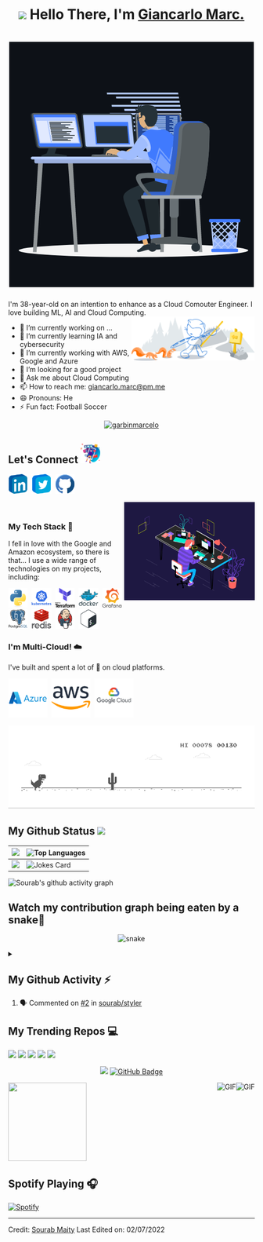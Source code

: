 <h1 align="center"><img src="https://raw.githubusercontent.com/sidbelbase/sidbelbase/master/wave.gif" width="30px"><strong> Hello There, I'm <a href="https://www.bleytec.com">Giancarlo Marc.</a></strong>
</h1>

<h1 align="center"><img src="https://github.com/Giankarlinux/images/blob/main/progra%203.gif" ></h1>

I'm 38-year-old on an intention to enhance as a Cloud Comouter Engineer. I love building ML, AI and Cloud Computing.
<img width="50%" align="right" alt="Github Image" src="https://github.com/Giankarlinux/images/blob/main/git-header.svg" />
- 🔭 I’m currently working on ...
- 🌱 I’m currently learning IA and cybersecurity
- 👯 I’m currently working with AWS, Google and Azure
- 🤔 I’m looking for a good project
- 💬 Ask me about Cloud Computing
- 📫 How to reach me: [giancarlo.marc@pm.me](mailto:giancarlo.marc@pm.me)
- 😄 Pronouns: He
- ⚡ Fun fact: Football Soccer

<div align="center">
<a href="https://www.buymeacoffee.com/giankarlinux" target="_blank"><img src="https://cdn.buymeacoffee.com/buttons/v2/default-yellow.png" height="45" width="170" alt="garbinmarcelo" /></a></div>

## Let's Connect <img src="https://github.com/Giankarlinux/images/blob/main/socials.png" width=40 height=40 /> 

[<img src='https://github.com/Giankarlinux/images/blob/main/iconfinder_social_media_isometric_14-linkedin_3529657.png' alt='linkedin' height='40'>](https://www.linkedin.com/in/giancarlomarc/)&nbsp;  [<img src='https://github.com/Giankarlinux/images/blob/main/iconfinder_social_media_isometric_6-twitter_3529664.png' alt='twitter' height='40'>](https://twitter.com/)&nbsp;  [<img src='https://github.com/Giankarlinux/images/blob/main/iconfinder__github_1156638.png' alt='github' height='40'>](https://github.com/giankarlinux)&nbsp;  

<img alt="Coding Gif" src="https://github.com/Giankarlinux/images/blob/main/gif.gif" height="200" align="right"/>&nbsp;
 <br/>
 
### My Tech Stack 🤖

I fell in love with the Google and Amazon ecosystem, so there is that...
I use a wide range of technologies on my projects, including:

<div>
   <img src="https://github.com/Giankarlinux/images/blob/main/python-original.svg" title="Python" alt="Python" width="40" height="40"/>&nbsp;
  <img src="https://github.com/Giankarlinux/images/blob/main/kubernetes-plain-wordmark.svg" title="Kubernetes" alt="Kubernetes" width="40" height="40"/>&nbsp;
  <img src="https://github.com/Giankarlinux/images/blob/main/terraform-original-wordmark.svg" title="Terraform" alt="Terraform" width="40" height="40"/>&nbsp;
  <img src="https://github.com/Giankarlinux/images/blob/main/docker-original-wordmark.svg" title="Docker" alt="Docker" width="40" height="40"/>&nbsp;
  <img src="https://github.com/Giankarlinux/images/blob/main/grafana-original-wordmark.svg" title="Grafana" alt="Grafana" width="40" height="40"/>&nbsp;
  <img src="https://github.com/Giankarlinux/images/blob/main/postgresql-original-wordmark.svg" title="Postgresql" alt="Postgresql" width="40" height="40"/>&nbsp;
  <img src="https://github.com/Giankarlinux/images/blob/main/redis-original-wordmark.svg" title="Redis" alt="Redis" width="40" height="40"/>&nbsp;
  <img src="https://github.com/Giankarlinux/images/blob/main/jenkins-original.svg" title="Jenkins" alt="Jenkins" width="40" height="40"/>&nbsp;
  <img src="https://github.com/Giankarlinux/images/blob/main/bash-original.svg" title="Bash" alt="Bash" width="40" height="40"/>&nbsp;
</div>


### I'm Multi-Cloud! ☁️

I've built and spent a lot of 💸 on cloud platforms. 

<div>
  <img src="https://github.com/devicons/devicon/blob/master/icons/azure/azure-original-wordmark.svg" title="Azure" alt="Azure" width="80" height="80"/>&nbsp;
  <img src="https://github.com/devicons/devicon/blob/master/icons/amazonwebservices/amazonwebservices-original-wordmark.svg" title="AWS" alt="AWS" width="80" height="80"/>&nbsp;
  <img src="https://github.com/devicons/devicon/blob/master/icons/googlecloud/googlecloud-original-wordmark.svg" title="GCP" alt="GCP" width="80" height="80"/>&nbsp;
</div>



![Dino](https://github.com/Giankarlinux/images/blob/main/dino.gif)

## My Github Status <img src="https://media.giphy.com/media/iY8CRBdQXODJSCERIr/giphy.gif" width="50px">
| ![](https://github-readme-stats.vercel.app/api?username=giankarlinux&show_icons=true&bg_color=45,fc00ff,00dbde&title_color=fff&text_color=fff) | ![Top Languages](https://github-readme-stats.vercel.app/api/top-langs/?username=giankarlinux) |
| --- | --- |
| ![](https://github-readme-streak-stats.herokuapp.com/?user=sourabmaity) | ![Jokes Card](https://readme-jokes.vercel.app/api) |

![Sourab's github activity graph](https://activity-graph.herokuapp.com/graph?username=sourabmaity&theme=react-dark&hide_border=true&area=true&bg_color=9842f5)


## Watch my contribution graph being eaten by a snake🐍

<p align="center">
  <img src="https://github.com/sourabmaity/sourabmaity/blob/output/github-contribution-grid-snake.svg" alt="snake"></center>
</p>

<details>
<summary></summary>

[![Tap to Reload](https://metrics.lecoq.io/sourabmaity?template=classic&base.header=0&base.metadata=0&isocalendar=1&languages=1&people=1&isocalendar.duration=half-year&languages.limit=8&languages.sections=most-used&languages.colors=github&languages.threshold=0%25&languages.indepth=false&languages.recent.load=300&languages.recent.days=14&people.limit=24&people.size=28&people.types=followers%2C%20following&people.identicons=false&people.shuffle=false&config.timezone=Asia%2FCalcutta)](https://www.github.com/sourabmaity)

</details>

## My Github Activity ⚡

<!--START_SECTION:activity-->
1. 🗣 Commented on [#2](https://github.com/styler/issues/2) in [sourab/styler](https://github.com/r)

<!--END_SECTION:activity-->

## My Trending Repos 💻

[![](https://github-readme-stats.vercel.app/api/pin/?username=sourabmaity&repo=DuckHuntGame-AI&&bg_color=45,fc00ff,00dbde&title_color=fff&text_color=fff)](https://github.com/sourabmaity/DuckHuntGame-AI)
[![](https://github-readme-stats.vercel.app/api/pin/?username=sourabmaity&repo=OpenCV_Basics&&bg_color=45,fc00ff,00dbde&title_color=fff&text_color=fff)](https://github.com/sourabmaity/OpenCV_Basics)
[![](https://github-readme-stats.vercel.app/api/pin/?username=sourabmaity&repo=JERVIS_AI&bg_color=45,fc00ff,00dbde&title_color=fff&text_color=fff)](https://github.com/sourabmaity/JERVIS_AI)
[![](https://github-readme-stats.vercel.app/api/pin/?username=sourabmaity&repo=AlgorithmsAndDataStructure&bg_color=45,fc00ff,00dbde&title_color=fff&text_color=fff)](https://github.com/sourabmaity/AlgorithmsAndDataStructure)
[![](https://github-readme-stats.vercel.app/api/pin/?username=sourabmaity&repo=Vegetable-Detection_App&bg_color=45,fc00ff,00dbde&title_color=fff&text_color=fff)](https://github.com/sourabmaity/Vegetable-Detection_App)

<p align='center'><img src='https://visitor-badge.laobi.icu/badge?page_id=sourabmaity'> <a href="https://github.com/SOURAB-BAPPA?tab=followers"><img src="https://img.shields.io/github/followers/sourabmaity?label=Followers&style=social" alt="GitHub Badge"></a>
</p>
<img align="right" alt="GIF" height="160px" src="https://octodex.github.com/images/daftpunktocat-thomas.gif" />
<img src="https://octodex.github.com/images/daftpunktocat-guy.gif" height="160px" width="160px"> 

<img align="right" alt="GIF" height="170px" src="https://media.giphy.com/media/J5B1Y8QZnzXXbLQIBu/giphy.gif" />

## Spotify Playing 🎧



[![Spotify](https://novatorem2-alpha.vercel.app/api/spotify)](https://open.spotify.com/user/v3u6o6qjexr1zv9w39l6c4qq2)


------


Credit: [Sourab Maity](https://github.com/sourabmaity)
Last Edited on: 02/07/2022
